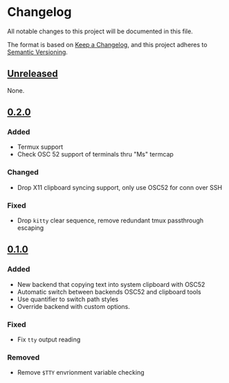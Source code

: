 # Changelog

All notable changes to this project will be documented in this file.

The format is based on [Keep a Changelog](https://keepachangelog.com/en/1.0.0/),
and this project adheres to [Semantic Versioning](https://semver.org/spec/v2.0.0.html).

## [Unreleased]

None.

## [0.2.0]

### Added

- Termux support
- Check OSC 52 support of terminals thru "Ms" termcap

### Changed

- Drop X11 clipboard syncing support, only use OSC52 for conn over SSH

### Fixed

- Drop `kitty` clear sequence, remove redundant tmux passthrough escaping

## [0.1.0]

### Added

- New backend that copying text into system clipboard with OSC52
- Automatic switch between backends OSC52 and clipboard tools
- Use quantifier to switch path styles
- Override backend with custom options.

### Fixed

- Fix `tty` output reading

### Removed

- Remove `$TTY` envrionment variable checking

[Unreleased]: https://github.com/laggardkernel/ranger-oscyank/compare/v0.2.0...HEAD
[0.2.0]: https://github.com/laggardkernel/ranger-oscyank/compare/v0.1.0...v0.2.0
[0.1.0]: https://github.com/laggardkernel/ranger-oscyank/compare/7debe09...v0.1.0
